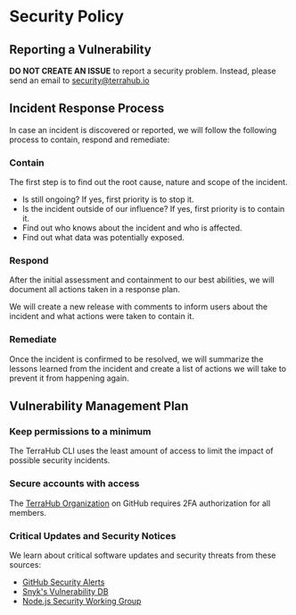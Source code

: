 # Security Policy

## Reporting a Vulnerability
**DO NOT CREATE AN ISSUE** to report a security problem. Instead, please send an email to security@terrahub.io

## Incident Response Process
In case an incident is discovered or reported, we will follow the following process to contain, respond and remediate:

### Contain
The first step is to find out the root cause, nature and scope of the incident.
* Is still ongoing? If yes, first priority is to stop it.
* Is the incident outside of our influence? If yes, first priority is to contain it.
* Find out who knows about the incident and who is affected.
* Find out what data was potentially exposed.

### Respond
After the initial assessment and containment to our best abilities, we will document all actions taken in a response plan.

We will create a new release with comments to inform users about the incident and what actions were taken to contain it.

### Remediate
Once the incident is confirmed to be resolved, we will summarize the lessons learned from the incident and create a list of actions we will take to prevent it from happening again.


## Vulnerability Management Plan

### Keep permissions to a minimum
The TerraHub CLI uses the least amount of access to limit the impact of possible security incidents.

### Secure accounts with access
The [TerraHub Organization](https://github.com/tfxor) on GitHub requires 2FA authorization for all members.

### Critical Updates and Security Notices
We learn about critical software updates and security threats from these sources:
* [GitHub Security Alerts](https://docs.github.com/en/github/managing-security-vulnerabilities/about-alerts-for-vulnerable-dependencies)
* [Snyk's Vulnerability DB](https://snyk.io/vuln)
* [Node.js Security Working Group](https://github.com/nodejs/security-wg)

